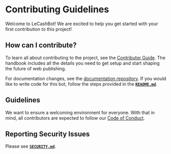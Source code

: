 # Contributing Guidelines

Welcome to LeCashBot! We are excited to help you get started with your first contribution to this project!

## How can I contribute?

To learn all about contributing to the project, see the [Contributor Guide](/docs/contributors/readme.md). The handbook includes all the details you need to get setup and start shaping the future of web publishing.

For documentation changes, see the [documentation repository](https://github.com/TheTypingMatch/lecashbot-docs). If you would like to write code for this bot, follow the steps provided in the [**`README.md`**](https://github.com/TheTypingMatch/lecashbot/blob/master/.github/README.md).

## Guidelines
We want to ensure a welcoming environment for everyone. With that in mind, all contributors are expected to follow our [Code of Conduct](/CODE_OF_CONDUCT.md).

## Reporting Security Issues

Please see [**`SECURITY.md`**](https://github.com/TheTypingMatch/lecashbot/blob/master/.github/SECURITY.md).
